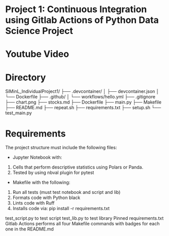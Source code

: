 # Project 1: Continuous Integration using Gitlab Actions of Python Data Science Project

# Youtube Video

# Directory
SiMinL_IndividualProject1/
├── .devcontainer/
│   ├── devcontainer.json
│   └── Dockerfile
├── .github/
│   └── workflows/hello.yml
├── .gitignore
├── chart.png
├── stocks.md
├── Dockerfile
├── main.py
├── Makefile
├── README.md
├── repeat.sh
├── requirements.txt
├── setup.sh
└── test_main.py

# Requirements
The project structure must include the following files:
- Jupyter Notebook with: 
1. Cells that perform descriptive statistics using Polars or Panda.
2. Tested by using nbval plugin for pytest
- Makefile with the following:
1. Run all tests (must test notebook and script and lib)
2. Formats code with Python black
3. Lints code with Ruff
4. Installs code via:  pip install -r requirements.txt

test_script.py to test script
test_lib.py to test library
Pinned requirements.txt
Gitlab Actions performs all four Makefile commands with badges for each one in the README.md

